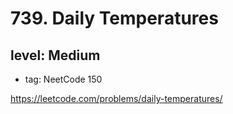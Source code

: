 # 739. Daily Temperatures
## level: Medium

- tag: NeetCode 150

https://leetcode.com/problems/daily-temperatures/
